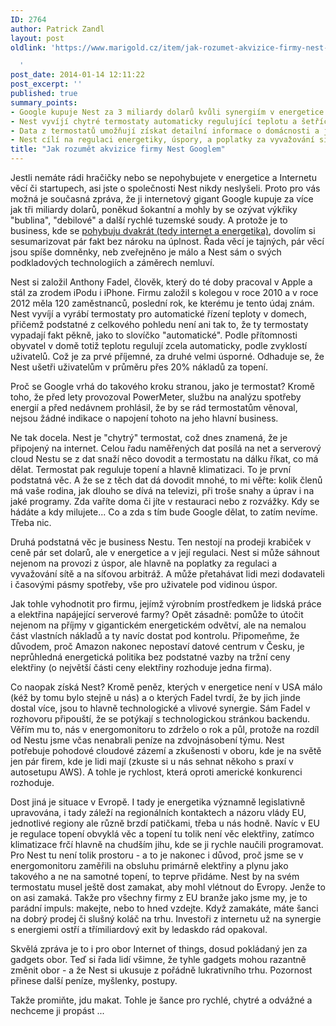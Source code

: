 ```yaml
---
ID: 2764
author: Patrick Zandl
layout: post
oldlink: 'https://www.marigold.cz/item/jak-rozumet-akvizice-firmy-nest-googlem

  '
post_date: 2014-01-14 12:11:22
post_excerpt: ''
published: true
summary_points:
- Google kupuje Nest za 3 miliardy dolarů kvůli synergiím v energetice.
- Nest vyvíjí chytré termostaty automaticky regulující teplotu a šetřící energii.
- Data z termostatů umožňují získat detailní informace o domácnosti a jejím chování.
- Nest cílí na regulaci energetiky, úspory, a poplatky za vyvažování sítě.
title: "Jak rozumět akvizice firmy Nest Googlem"
---
```


<p>Jestli nemáte rádi hračičky nebo se nepohybujete v energetice a Internetu věcí či startupech, asi jste o společnosti Nest nikdy neslyšeli. Proto pro vás možná je současná zpráva, že ji internetový gigant Google kupuje za více jak tři miliardy dolarů, poněkud šokantní a mohly by se ozývat výkřiky "bublina", "debilové" a další rychlé tuzemské soudy. A protože je to business, kde se <a title="" href="http://www.energomonitor.cz" target="_self">pohybuju dvakrát (tedy internet a energetika)</a>, dovolím si sesumarizovat pár fakt bez nároku na úplnost. Řada věcí je tajných, pár věcí jsou spíše domněnky, neb zveřejněno je málo a Nest sám o svých podkladových technologiích a záměrech nemluví.</p>



<p>Nest si založil Anthony Fadel, člověk, který do té doby pracoval v Apple a stál za zrodem iPodu i iPhone. Firmu založil s kolegou v roce 2010 a v roce 2012 měla 120 zaměstnanců, poslední rok, ke kterému je tento údaj znám. Nest vyvíjí a vyrábí termostaty pro automatické řízení teploty v domech, přičemž podstatné z celkového pohledu není ani tak to, že ty termostaty vypadají fakt pěkně, jako to slovíčko "automatické". Podle přítomnosti obyvatel v domě totiž teplotu regulují zcela automaticky, podle zvyklostí uživatelů. Což je za prvé příjemné, za druhé velmi úsporné. Odhaduje se, že Nest ušetři uživatelům v průměru přes 20% nákladů za topení.</p>

<p>Proč se Google vrhá do takového kroku stranou, jako je termostat? Kromě toho, že před lety provozoval PowerMeter, službu na analýzu spotřeby energií a před nedávnem prohlásil, že by se rád termostatům věnoval, nejsou žádné indikace o napojení tohoto na jeho hlavní business.</p>

<p>Ne tak docela. Nest je "chytrý" termostat, což dnes znamená, že je připojený na internet. Celou řadu naměřených dat posílá na net a serverový cloud Nestu se z dat snaží něco dovodit a termostatu na dálku říkat, co má dělat. Termostat pak reguluje topení a hlavně klimatizaci. To je první podstatná věc. A že se z těch dat dá dovodit mnohé, to mi věřte: kolik členů má vaše rodina, jak dlouho se dívá na televizi, při troše snahy a úprav i na jaké programy. Zda vaříte doma či jíte v restauraci nebo z rozvážky. Kdy se hádáte a kdy milujete... Co a zda s tím bude Google dělat, to zatím nevíme. Třeba nic.</p>

<p>Druhá podstatná věc je business Nestu. Ten nestojí na prodeji krabiček v ceně pár set dolarů, ale v energetice a v její regulaci. Nest si může sáhnout nejenom na provozi z úspor, ale hlavně na poplatky za regulaci a vyvažování sítě a na síťovou arbitráž. A může přetahávat lidi mezi dodavateli i časovými pásmy spotřeby, vše pro uživatele pod vidinou úspor.</p>

<p>Jak tohle vyhodnotit pro firmu, jejímž výrobním prostředkem je lidská práce a elektřina napájející serverové farmy? Opět zásadně: pomůže to útočit nejenom na příjmy v gigantickém energetickém odvětví, ale na nemalou část vlastních nákladů a ty navíc dostat pod kontrolu. Připomeňme, že důvodem, proč Amazon nakonec nepostaví datové centrum v Česku, je neprůhledná energetická politika bez podstatné vazby na tržní ceny elektřiny (o největší části ceny elektřiny rozhoduje jedna firma).</p>

<p>Co naopak získá Nest? Kromě peněz, kterých v energetice není v USA málo (kéž by tomu bylo stejně u nás) a o kterých Fadel tvrdí, že by jich jinde dostal více, jsou to hlavně technologické a vlivové synergie. Sám Fadel v rozhovoru připouští, že se potýkají s technologickou stránkou backendu. Věřím mu to, nás v energomonitoru to zdrželo o rok a půl, protože na rozdíl od Nestu jsme včas nenabrali peníze na zdvojnásobení týmu. Nest potřebuje pohodové cloudové zázemí a zkušenosti v oboru, kde je na světě jen pár firem, kde je lidi mají (zkuste si u nás sehnat někoho s praxí v autosetupu AWS). A tohle je rychlost, která oproti americké konkurenci rozhoduje.</p>

<p>Dost jiná je situace v Evropě. I tady je energetika významně legislativně upravována, i tady záleží na regionálních kontaktech a názoru vlády EU, jednotlivé regiony ale různě brzdí patičkami, třeba u nás hodně. Navíc v EU je regulace topení obvyklá věc a topení tu tolik není věc elektřiny, zatímco klimatizace frčí hlavně na chudším jihu, kde se ji rychle naučili programovat. Pro Nest tu není tolik prostoru - a to je nakonec i důvod, proč jsme se v energomonitoru zaměřili na obsluhu primárně elektřiny a plynu jako takového a ne na samotné topení, to teprve přidáme. Nest by na svém termostatu musel ještě dost zamakat, aby mohl vlétnout do Evropy. Jenže to on asi zamaká. Takže pro všechny firmy z EU branže jako jsme my, je to parádní impuls: makejte, nebo to hned vzdejte. Když zamakáte, máte šanci na dobrý prodej či slušný koláč na trhu. Investoři z internetu už na synergie s energiemi ostří a třímiliardový exit by ledaskdo rád opakoval.</p>

<p>Skvělá zpráva je to i pro obor Internet of things, dosud pokládaný jen za gadgets obor. Teď si řada lidí všimne, že tyhle gadgets mohou razantně změnit obor - a že Nest si ukusuje z pořádně lukrativního trhu. Pozornost přinese další peníze, myšlenky, postupy.</p>

<p>Takže promiňte, jdu makat. Tohle je šance pro rychlé, chytré a odvážné a nechceme ji propást ...</p>

<p> </p>
